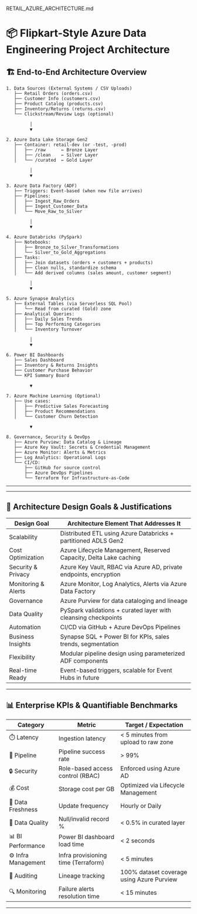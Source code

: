 RETAIL_AZURE_ARCHITECTURE.md

# 📦 Flipkart-Style Azure Data Engineering Project Architecture

## 🏗️ End-to-End Architecture Overview

```
1. Data Sources (External Systems / CSV Uploads)
   ├── Retail Orders (orders.csv)
   ├── Customer Info (customers.csv)
   ├── Product Catalog (products.csv)
   ├── Inventory/Returns (returns.csv)
   └── Clickstream/Review Logs (optional)

         │
         ▼

2. Azure Data Lake Storage Gen2
   ├── Container: retail-dev (or -test, -prod)
   │   ├── /raw      ← Bronze Layer
   │   ├── /clean    ← Silver Layer
   │   └── /curated  ← Gold Layer

         │
         ▼

3. Azure Data Factory (ADF)
   ├── Triggers: Event-based (when new file arrives)
   ├── Pipelines:
   │   ├── Ingest_Raw_Orders
   │   ├── Ingest_Customer_Data
   │   └── Move_Raw_to_Silver

         │
         ▼

4. Azure Databricks (PySpark)
   ├── Notebooks:
   │   ├── Bronze_to_Silver_Transformations
   │   └── Silver_to_Gold_Aggregations
   ├── Tasks:
   │   ├── Join datasets (orders + customers + products)
   │   ├── Clean nulls, standardize schema
   │   └── Add derived columns (sales amount, customer segment)

         │
         ▼

5. Azure Synapse Analytics
   ├── External Tables (via Serverless SQL Pool)
   │   └── Read from curated (Gold) zone
   ├── Analytical Queries:
   │   ├── Daily Sales Trends
   │   ├── Top Performing Categories
   │   └── Inventory Turnover

         │
         ▼

6. Power BI Dashboards
   ├── Sales Dashboard
   ├── Inventory & Returns Insights
   ├── Customer Purchase Behavior
   └── KPI Summary Board

         ▼

7. Azure Machine Learning (Optional)
   ├── Use cases:
   │   ├── Predictive Sales Forecasting
   │   ├── Product Recommendations
   │   └── Customer Churn Detection

         ▼

8. Governance, Security & DevOps
   ├── Azure Purview: Data Catalog & Lineage
   ├── Azure Key Vault: Secrets & Credential Management
   ├── Azure Monitor: Alerts & Metrics
   ├── Log Analytics: Operational Logs
   └── CI/CD:
       ├── GitHub for source control
       ├── Azure DevOps Pipelines
       └── Terraform for Infrastructure-as-Code
```

---

---

## 🎯 Architecture Design Goals & Justifications

| Design Goal         | Architecture Element That Addresses It                              |
|---------------------|----------------------------------------------------------------------|
| Scalability         | Distributed ETL using Azure Databricks + partitioned ADLS Gen2       |
| Cost Optimization   | Azure Lifecycle Management, Reserved Capacity, Delta Lake caching    |
| Security & Privacy  | Azure Key Vault, RBAC via Azure AD, private endpoints, encryption    |
| Monitoring & Alerts | Azure Monitor, Log Analytics, Alerts via Azure Data Factory          |
| Governance          | Azure Purview for data cataloging and lineage                        |
| Data Quality        | PySpark validations + curated layer with cleansing checkpoints       |
| Automation          | CI/CD via GitHub + Azure DevOps Pipelines                            |
| Business Insights   | Synapse SQL + Power BI for KPIs, sales trends, segmentation          |
| Flexibility         | Modular pipeline design using parameterized ADF components           |
| Real-time Ready     | Event-based triggers, scalable for Event Hubs in future              |

---

## 📊 Enterprise KPIs & Quantifiable Benchmarks

| Category            | Metric                                  | Target / Expectation                         |
|---------------------|------------------------------------------|----------------------------------------------|
| ⏱️ Latency          | Ingestion latency                        | < 5 minutes from upload to raw zone          |
| 🔁 Pipeline         | Pipeline success rate                    | > 99%                                        |
| 🔒 Security         | Role-based access control (RBAC)         | Enforced using Azure AD                      |
| 💰 Cost             | Storage cost per GB                      | Optimized via Lifecycle Management           |
| 🔄 Data Freshness   | Update frequency                         | Hourly or Daily                              |
| 🧪 Data Quality     | Null/invalid record %                    | < 0.5% in curated layer                      |
| 📊 BI Performance  | Power BI dashboard load time             | < 2 seconds                                  |
| ⚙️ Infra Management | Infra provisioning time (Terraform)      | < 5 minutes                                  |
| 📜 Auditing         | Lineage tracking                         | 100% dataset coverage using Azure Purview    |
| 🔍 Monitoring       | Failure alerts resolution time           | < 15 minutes                                 |

---






